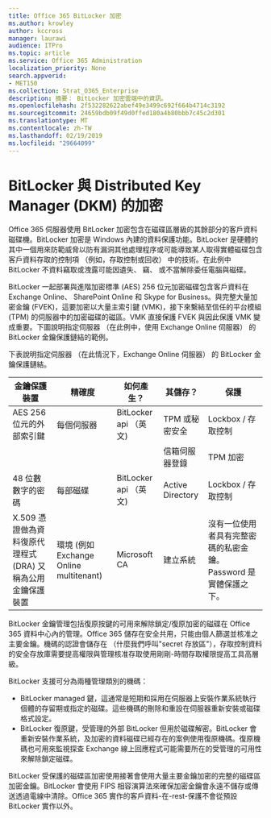 ```yaml
---
title: Office 365 BitLocker 加密
ms.author: krowley
author: kccross
manager: laurawi
audience: ITPro
ms.topic: article
ms.service: Office 365 Administration
localization_priority: None
search.appverid:
- MET150
ms.collection: Strat_O365_Enterprise
description: 摘要： BitLocker 加密雲端中的資訊。
ms.openlocfilehash: 2f532282622abef49e3499c692f664b4714c3192
ms.sourcegitcommit: 24659bdb09f49d0ffed180a4b80bbb7c45c2d301
ms.translationtype: MT
ms.contentlocale: zh-TW
ms.lasthandoff: 02/19/2019
ms.locfileid: "29664099"
---
```

# <a name="bitlocker-and-distributed-key-manager-dkm-for-encryption"></a>BitLocker 與 Distributed Key Manager (DKM) 的加密
Office 365 伺服器使用 BitLocker 加密包含在磁碟區層級的其餘部分的客戶資料磁碟機。BitLocker 加密是 Windows 內建的資料保護功能。BitLocker 是硬體的其中一個用來防範威脅以防有漏洞其他處理程序或可能導致某人取得實體磁碟包含客戶資料存取的控制項 （例如，存取控制或回收） 中的技術。在此例中 BitLocker 不資料竊取或洩露可能因遺失、 竊、 或不當解除委任電腦與磁碟。

BitLocker 一起部署與進階加密標準 (AES) 256 位元加密磁碟包含客戶資料在 Exchange Online、 SharePoint Online 和 Skype for Business。與完整大量加密金鑰 (FVEK)，這要加密以大量主索引鍵 (VMK)，接下來繫結至信任的平台模組 (TPM) 的伺服器中的加密磁碟的磁區。VMK 直接保護 FVEK 與因此保護 VMK 變成重要。下圖說明指定伺服器 （在此例中，使用 Exchange Online 伺服器） 的 BitLocker 金鑰保護鏈結的範例。

下表說明指定伺服器 （在此情況下，Exchange Online 伺服器） 的 BitLocker 金鑰保護鏈結。

| 金鑰保護裝置 | 精確度 | 如何產生？ | 其儲存？ | 保護 |
|--------------------------------------------------------------------------------|-------------------------------------------------|----------------|-------------------------|--------------------------------------------------------------------------------------------------|
| AES 256 位元的外部索引鍵 | 每個伺服器 | BitLocker api （英文) | TPM 或秘密安全 | Lockbox / 存取控制 |
|  |  |  | 信箱伺服器登錄 | TPM 加密 |
| 48 位數數字的密碼 | 每部磁碟 | BitLocker api （英文) | Active Directory | Lockbox / 存取控制 |
| X.509 憑證做為資料復原代理程式 (DRA) 又稱為公用金鑰保護裝置 | 環境 (例如 Exchange Online multitenant) | Microsoft CA | 建立系統 | 沒有一位使用者具有完整密碼的私密金鑰。Password 是實體保護之下。 |


BitLocker 金鑰管理包括復原按鍵的可用來解除鎖定/復原加密的磁碟在 Office 365 資料中心內的管理。Office 365 儲存在安全共用，只能由個人篩選並核准之主要金鑰。機碼的認證會儲存在 （什麼我們呼叫"secret 存放區"），存取控制資料的安全存放庫需要提高權限與管理核准存取使用剛剛-時間存取權限提高工具高層級。

BitLocker 支援可分為兩種管理類別的機碼：
- BitLocker managed 鍵，這通常是短期和採用在伺服器上安裝作業系統執行個體的存留期或指定的磁碟。這些機碼的刪除和重設在伺服器重新安裝或磁碟格式設定。
- BitLocker 復原鍵，受管理的外部 BitLocker 但用於磁碟解密。BitLocker 會重新安裝作業系統，及加密的資料磁碟已經存在的案例使用復原機碼。復原機碼也可用來監視探查 Exchange 線上回應程式可能需要所在的受管理的可用性來解除鎖定磁碟。

BitLocker 受保護的磁碟區加密使用接著會使用大量主要金鑰加密的完整的磁碟區加密金鑰。BitLocker 會使用 FIPS 相容演算法來確保加密金鑰會永遠不儲存或傳送透過電線中清除。Office 365 實作的客戶資料-在-rest-保護不會從預設 BitLocker 實作以外。
